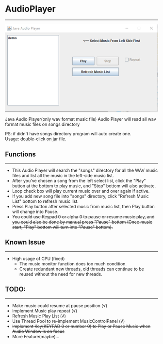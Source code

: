 # AudioPlayer
___
![AudioPlayer](/img/mainScene.png "AudioPlayer")

Java Audio Player(only wav format music file)
Audio Player will read all wav format music files on songs directory

PS: if didn't have songs directory program will auto create one. <br>
Usage: double-click on jar file.

## Functions
___
* This Audio Player will search the "songs" directory for all the WAV music files and list all the music in the left-side music list.
* After you've chosen a song from the left select list, click the "Play" button at the bottom to play music, and "Stop" bottom will also activate.
* Loop check box will play current music over and over again if active.
* If you add new song file into "songs" directory, click "Refresh Music List" bottom to refresh music list.
* Press Play button after selected music from music list, then Play button will change into Pause.
* ~~You could use Keypad 0 or alpha 0 to pause or resume music play, and you could also be done by manual press "Pause" bottom (Once music start, "Play" bottom will turn into "Pause" bottom).~~

## Known Issue
___
 * High usage of CPU (fixed)
   * The music monitor function does too much condition.
   * Create redundant new threads, old threads can continue to be reused without the need for new threads.

## TODO:
___
 * Make music could resume at pause position (√)
 * Implement Music play repeat (√)
 * Refresh Music Play List (√)
 * Use Thread Pool to re-implement MusicControlPanel (√)
 * ~~Implement Key(KEYPAD 0 or number 0) to Play or Pause Music when Audio Window is on focus~~
 * More Feature(maybe)...